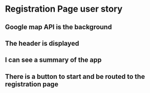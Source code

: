 # Registration Page user story

## Google map API is  the background
## The header is displayed
## I can see a summary of the app
## There is a button to start and be routed to the registration page